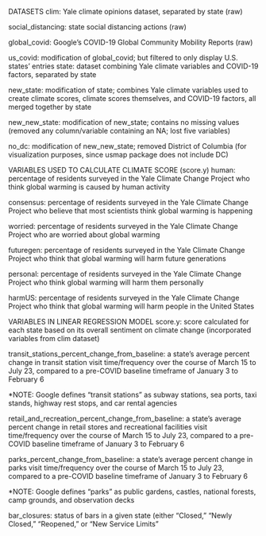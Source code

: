 DATASETS
clim: Yale climate opinions dataset, separated by state (raw)

social_distancing: state social distancing actions (raw)

global_covid: Google’s COVID-19 Global Community Mobility Reports (raw)

us_covid: modification of global_covid; but filtered to only display U.S. states’ entries
state: dataset combining Yale climate variables and COVID-19 factors, separated by state

new_state: modification of state; combines Yale climate variables used to create climate scores, climate scores themselves, and COVID-19 factors, all merged together by state

new_new_state: modification of new_state; contains no missing values (removed any column/variable containing an NA; lost five variables)

no_dc: modification of new_new_state; removed District of Columbia (for visualization purposes, since usmap package does not include DC)



VARIABLES USED TO CALCULATE CLIMATE SCORE (score.y)
human: percentage of residents surveyed in the Yale Climate Change Project who think global warming is caused by human activity

consensus: percentage of residents surveyed in the Yale Climate Change Project who believe that most scientists think global warming is happening

worried: percentage of residents surveyed in the Yale Climate Change Project who are worried about global warming

futuregen: percentage of residents surveyed in the Yale Climate Change Project who think that global warming will harm future generations

personal: percentage of residents surveyed in the Yale Climate Change Project who think global warming will harm them personally

harmUS: percentage of residents surveyed in the Yale Climate Change Project who think that global warming will harm people in the United States



VARIABLES IN LINEAR REGRESSION MODEL
score.y: score calculated for each state based on its overall sentiment on climate change (incorporated variables from clim dataset)

transit_stations_percent_change_from_baseline: a state’s average percent change in transit station visit time/frequency over the course of March 15 to July 23, compared to a pre-COVID baseline timeframe of January 3 to February 6

*NOTE: Google defines “transit stations” as subway stations, sea ports, taxi stands, highway rest stops, and car rental agencies

retail_and_recreation_percent_change_from_baseline: a state’s average percent change in retail stores and recreational facilities visit time/frequency over the course of March 15 to July 23, compared to a pre-COVID baseline timeframe of January 3 to February 6

parks_percent_change_from_baseline: a state’s average percent change in parks visit time/frequency over the course of March 15 to July 23, compared to a pre-COVID baseline timeframe of January 3 to February 6

*NOTE: Google defines “parks” as public gardens, castles, national forests, camp grounds, and observation decks 

bar_closures: status of bars in a given state (either “Closed,” “Newly Closed,” “Reopened,” or “New Service Limits”